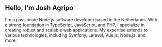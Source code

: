 ## Hello, I'm Josh Agripo
I'm a passionate Node.js software developer based in the Netherlands. With a strong foundation in TypeScript, JavaScript, and PHP, I specialize in creating robust and scalable web applications. My expertise extends to various technologies, including Symfony, Laravel, Vue.js, Node.js, and more.
